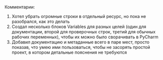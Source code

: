 Комментарии:
1. Хотел убрать огромные строки в отдельный ресурс, но пока не разобрался, как это делать
2. Создал несколько блоков Variables для разных целей (один для документации, второй для проверочных строк, третий для обычных рабочих переменных), чтобы их можно было сворачивать в PyCharm
3. Добавил документацию и метаданные всего в паре мест, просто показав, что умею ими пользоваться, чтобы не засорять простой проект, в котором детальные пояснения не требуются
